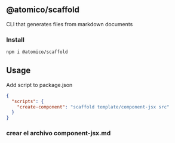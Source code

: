 ## @atomico/scaffold

CLI that generates files from markdown documents

### Install

```bash
npm i @atomico/scaffold
```

## Usage

Add script to package.json

```json
{
  "scripts": {
    "create-component": "scaffold template/component-jsx src"
  }
}
```

### crear el archivo component-jsx.md
